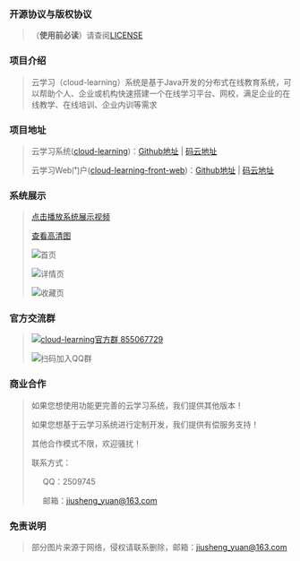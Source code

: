 
### 开源协议与版权协议
> （**使用前必读**）请查阅[LICENSE](https://github.com/yuanjiusheng/cloud-learning/blob/master/%EF%BC%88%E4%BD%BF%E7%94%A8%E5%89%8D%E5%BF%85%E8%AF%BB%EF%BC%89cloud-learning%E5%BC%80%E6%BA%90%E5%8D%8F%E8%AE%AE.md)

### 项目介绍
> 云学习（cloud-learning）系统是基于Java开发的分布式在线教育系统，可以帮助个人、企业或机构快速搭建一个在线学习平台、网校，满足企业的在线教学、在线培训、企业内训等需求

### 项目地址
> 云学习系统([cloud-learning](https://github.com/yuanjiusheng/cloud-learning))：[Github地址](https://github.com/yuanjiusheng/cloud-learning) | [码云地址](https://gitee.com/yuanjiusheng/cloud-learning)
>
> 云学习Web门户([cloud-learning-front-web](https://github.com/yuanjiusheng/cloud-learning-front-web))：[Github地址](https://github.com/yuanjiusheng/cloud-learning-front-web) | [码云地址](https://gitee.com/yuanjiusheng/cloud-learning-front-web)

### 系统展示
> [点击播放系统展示视频](https://share.weiyun.com/LKuqMTQM)
>
> [查看高清图](https://share.weiyun.com/1IOQKatY)
>
> ![首页](https://picabstract-preview-ftn.weiyun.com/ftn_pic_abs_v3/eb927eef46c4c278911c7845573c809520dff553eed864e6a7cbc51142d0a821380fba9bf184a8f808e29d80abc6b4dd?pictype=scale&from=30113&version=3.3.3.3&uin=2509745&fname=%E7%B3%BB%E7%BB%9F%E5%B1%95%E7%A4%BA%E5%9B%BE1.png&size=750)
>
> ![详情页](https://picabstract-preview-ftn.weiyun.com/ftn_pic_abs_v3/ef7bf393da88939e8b4b062a4638d7194ea43e4d7bdbca667ca987d3fcc9c36504d4622c178ba7b16c29ac9c7dff432c?pictype=scale&from=30113&version=3.3.3.3&uin=2509745&fname=%E7%B3%BB%E7%BB%9F%E5%B1%95%E7%A4%BA%E5%9B%BE2.png&size=750)
>
> ![收藏页](https://picabstract-preview-ftn.weiyun.com/ftn_pic_abs_v3/720eaf6396059d1991dec73467728f035ebdd9c95f95ffd8e861928abaa0ee6f1a652ddf8d883861e7e9d7d9bcfb8431?pictype=scale&from=30113&version=3.3.3.3&uin=2509745&fname=%E7%B3%BB%E7%BB%9F%E5%B1%95%E7%A4%BA%E5%9B%BE3.png&size=750)

### 官方交流群
> <a target="_blank" href="https://qm.qq.com/cgi-bin/qm/qr?k=IBIAaD415UtInXIty2DgO7Yg9kTsgjnd&jump_from=webapi"><img border="0" src="//pub.idqqimg.com/wpa/images/group.png" alt="cloud-learning官方群" title="cloud-learning官方群"> 855067729</a>
>
> ![扫码加入QQ群](https://picabstract-preview-ftn.weiyun.com/ftn_pic_abs_v3/d6c3117d10d7a37ac5c3687d6be4ead2b12b8084d99040347ca3d68cef165d6636511b60b3e077743263e817c049c5dd?pictype=scale&from=30113&version=3.3.3.3&uin=2509745&fname=qq%E7%BE%A4.png&size=750)

### 商业合作
> 如果您想使用功能更完善的云学习系统，我们提供其他版本！
>
> 如果您想基于云学习系统进行定制开发，我们提供有偿服务支持！
>
> 其他合作模式不限，欢迎骚扰！
>
> 联系方式：
>
> <span style="margin-left:20px;">QQ：2509745</span>
>
> <span style="margin-left:20px;">邮箱：jiusheng_yuan@163.com</span>

    
### 免责说明
> 部分图片来源于网络，侵权请联系删除，邮箱：jiusheng_yuan@163.com
